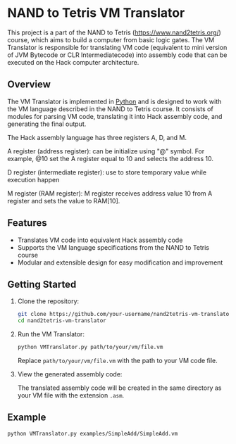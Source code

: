 # NAND to Tetris VM Translator

This project is a part of the NAND to Tetris (https://www.nand2tetris.org/) course, which aims to build a computer from basic logic gates. The VM Translator is responsible for translating VM code (equivalent to mini version of JVM Bytecode or CLR Intermediatecode) into assembly code that can be executed on the Hack computer architecture.

## Overview

The VM Translator is implemented in [Python](https://www.python.org/) and is designed to work with the VM language described in the NAND to Tetris course. It consists of modules for parsing VM code, translating it into Hack assembly code, and generating the final output.

The Hack assembly language has three registers A, D, and M.

A register (address register): can be initialize using "@" symbol. For example, @10 set the A register equal to 10 and selects the address 10.

D register (intermediate register): use to store temporary value while execution happen

M register (RAM register): M register receives address value 10 from A register and sets the value to RAM[10]. 


## Features

- Translates VM code into equivalent Hack assembly code
- Supports the VM language specifications from the NAND to Tetris course
- Modular and extensible design for easy modification and improvement

## Getting Started

1. Clone the repository:

    ```bash
    git clone https://github.com/your-username/nand2tetris-vm-translator.git
    cd nand2tetris-vm-translator
    ```

2. Run the VM Translator:

    ```bash
    python VMTranslator.py path/to/your/vm/file.vm
    ```

    Replace `path/to/your/vm/file.vm` with the path to your VM code file.

3. View the generated assembly code:

    The translated assembly code will be created in the same directory as your VM file with the extension `.asm`.

## Example

```bash
python VMTranslator.py examples/SimpleAdd/SimpleAdd.vm
